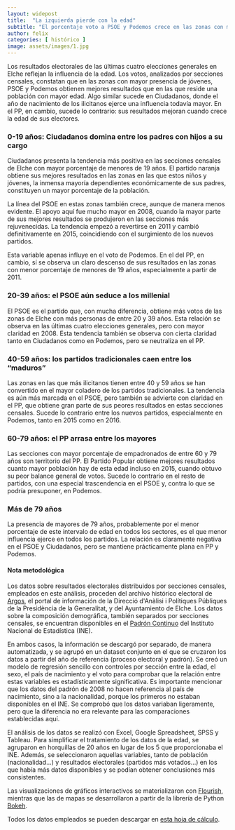 ```yaml
---
layout: widepost
title:  "La izquierda pierde con la edad"
subtitle: "El porcentaje voto a PSOE y Podemos crece en las zonas con mayor número de jóvenes y desciende en las más envejecidas. Esta tendencia se mantiene, incluso con mayor claridad, en el caso de Ciudadanos; pero se invierte en los apoyos al PP"
author: felix
categories: [ histórico ]
image: assets/images/1.jpg
---
```

Los resultados electorales de las últimas cuatro elecciones generales en Elche reflejan la influencia de la edad. Los votos, analizados por secciones censales, constatan que en las zonas con mayor presencia de jóvenes, PSOE y Podemos obtienen mejores resultados que en las que reside una población con mayor edad. Algo similar sucede en Ciudadanos, donde el año de nacimiento de los ilicitanos ejerce una influencia todavía mayor. En el PP, en cambio, sucede lo contrario: sus resultados mejoran cuando crece la edad de sus electores.

### 0-19 años: Ciudadanos domina entre los padres con hijos a su cargo

<div class="flourish-embed" data-src="visualisation/290450"></div><script src="https://public.flourish.studio/resources/embed.js"></script>

Ciudadanos presenta la tendencia más positiva en las secciones censales de Elche con mayor porcentaje de menores de 19 años. El partido naranja obtiene sus mejores resultados en las zonas en las que estos niños y jóvenes, la inmensa mayoría dependientes económicamente de sus padres, constituyen un mayor porcentaje de la población.

La línea del PSOE en estas zonas también crece, aunque de manera menos evidente. El apoyo aquí fue mucho mayor en 2008, cuando la mayor parte de sus mejores resultados se produjeron en las secciones más rejuvenecidas. La tendencia empezó a revertirse en 2011 y cambió definitivamente en 2015, coincidiendo con el surgimiento de los nuevos partidos.

Esta variable apenas influye en el voto de Podemos. En el del PP, en cambio, sí se observa un claro descenso de sus resultados en las zonas con menor porcentaje de menores de 19 años, especialmente a partir de 2011.

### 20-39 años: el PSOE aún seduce a los millenial

<div class="flourish-embed" data-src="visualisation/297137"></div><script src="https://public.flourish.studio/resources/embed.js"></script>

El PSOE es el partido que, con mucha diferencia, obtiene más votos de las zonas de Elche con más personas de entre 20 y 39 años. Esta relación se observa en las últimas cuatro elecciones generales, pero con mayor claridad en 2008. Esta tendencia también se observa con cierta claridad tanto en Ciudadanos como en Podemos, pero se neutraliza en el PP.

### 40-59 años: los partidos tradicionales caen entre los “maduros”

<div class="flourish-embed" data-src="visualisation/297139"></div><script src="https://public.flourish.studio/resources/embed.js"></script>

Las zonas en las que más ilicitanos tienen entre 40 y 59 años se han convertido en el mayor coladero de los partidos tradicionales. La tendencia es aún más marcada en el PSOE, pero también se advierte con claridad en el PP, que obtiene gran parte de sus peores resultados en estas secciones censales. Sucede lo contrario entre los nuevos partidos, especialmente en Podemos, tanto en 2015 como en 2016.

### 60-79 años: el PP arrasa entre los mayores

<div class="flourish-embed" data-src="visualisation/297143"></div><script src="https://public.flourish.studio/resources/embed.js"></script>

Las secciones con mayor porcentaje de empadronados de entre 60 y 79 años son territorio del PP. El Partido Popular obtiene mejores resultados cuanto mayor población hay de esta edad incluso en 2015, cuando obtuvo su peor balance general de votos. Sucede lo contrario en el resto de partidos, con una especial trascendencia en el PSOE y, contra lo que se podría presuponer, en Podemos.

### Más de 79 años

<div class="flourish-embed" data-src="visualisation/297168"></div><script src="https://public.flourish.studio/resources/embed.js"></script>

La presencia de mayores de 79 años, probablemente por el menor porcentaje de este intervalo de edad en todos los sectores, es el que menor influencia ejerce en todos los partidos. La relación es claramente negativa en el PSOE y Ciudadanos, pero se mantiene prácticamente plana en PP y Podemos.

<div class="alert alert-secondary" role="alert">
  <h4 class="alert-heading">Nota metodológica</h4>
  <p>Los datos sobre resultados electorales distribuidos por secciones censales, empleados en este análisis, proceden del archivo histórico electoral de <a href="http://www.argos.gva.es/ahe/val/buscaEleccionesV.html">Argos</a>, el portal de información de la Direcció d'Anàlisi i Polítiques Públiques de la Presidència de la Generalitat, y del Ayuntamiento de Elche. Los datos sobre la composición demográfica, también separados por secciones censales, se encuentran disponibles en el <a href="http://www.ine.es/dyngs/INEbase/es/operacion.htm?c=Estadistica_C&cid=1254736177012&menu=resultados&idp=1254734710990">Padrón Continuo</a> del Instituto Nacional de Estadística (INE).</p>
  <p>En ambos casos, la información se descargó por separado, de manera automatizada, y se agrupó en un dataset conjunto en el que se cruzaron los datos a partir del año de referencia (proceso electoral y padrón). Se creó un modelo de regresión sencillo con controles por sección entre la edad, el sexo, el país de nacimiento y el voto para comprobar que la relación entre estas variables es estadísticamente significativa. Es importante mencionar que los datos del padrón de 2008 no hacen referencia al país de nacimiento, sino a la nacionalidad, porque los primeros no estaban disponibles en el INE. Se comprobó que los datos variaban ligeramente, pero que la diferencia no era relevante para las comparaciones establecidas aquí.</p>
  <p>El análisis de los datos se realizó con Excel, Google Spreadsheet, SPSS y Tableau. Para simplificar el tratamiento de los datos de la edad, se agruparon en horquillas de 20 años en lugar de los 5 que proporcionaba el INE. Además, se seleccionaron aquellas variables, tanto de población (nacionalidad…) y resultados electorales (partidos más votados…) en los que había más datos disponibles y se podían obtener conclusiones más consistentes.</p>
  <p>Las visualizaciones de gráficos interactivos se materializaron con <a href="https://flourish.studio/">Flourish</a>, mientras que las de mapas se desarrollaron a partir de la librería de Python <a href="https://bokeh.pydata.org/en/latest/">Bokeh</a>.</p> 
  <p>Todos los datos empleados se pueden descargar en <a href="https://docs.google.com/spreadsheets/d/1Tde3VYKVakCl2x8WzAm3xa9zMZvSS9LPbvzO9r6_Oco/edit?usp=sharing">esta hoja de cálculo</a>.</p>
</div>